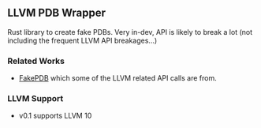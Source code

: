 ## LLVM PDB Wrapper

Rust library to create fake PDBs. Very in-dev, API is likely to break a lot (not including the frequent LLVM API breakages...)


### Related Works

- [FakePDB](https://github.com/Mixaill/FakePDB) which some of the LLVM related API calls are from.

### LLVM Support

- v0.1 supports LLVM 10